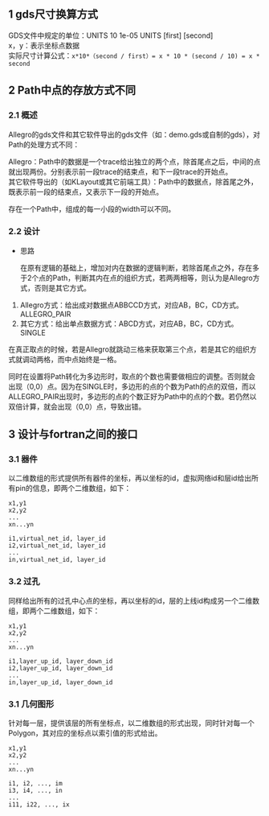 ## 1 gds尺寸换算方式

GDS文件中规定的单位：UNITS 10 1e-05 UNITS [first] [second]  
x，y：表示坐标点数据  
实际尺寸计算公式：`x*10*（second / first）= x * 10 * (second / 10) = x * second`  

## 2 Path中点的存放方式不同

### 2.1 概述 ###
Allegro的gds文件和其它软件导出的gds文件（如：demo.gds或自制的gds），对Path的处理方式不同：

Allegro：Path中的数据是一个trace给出独立的两个点，除首尾点之后，中间的点就出现两份。分别表示前一段trace的结束点，和下一段trace的开始点。  
其它软件导出的（如KLayout或其它前端工具）：Path中的数据点，除首尾之外，既表示前一段的结束点，又表示下一段的开始点。

存在一个Path中，组成的每一小段的width可以不同。

### 2.2 设计 ###


- 思路
   
  在原有逻辑的基础上，增加对内在数据的逻辑判断，若除首尾点之外，存在多于2个点的Path，判断其内在点的组织方式，若两两相等，则认为是Allegro方式，否则是其它方式。

1. Allegro方式：给出成对数据点ABBCCD方式，对应AB，BC，CD方式。ALLEGRO_PAIR
2. 其它方式：给出单点数据方式：ABCD方式，对应AB，BC，CD方式。  SINGLE

 
在真正取点的时候，若是Allegro就跳动三格来获取第三个点，若是其它的组织方式就调动两格，而中点始终是一格。

同时在设置将Path转化为多边形时，取点的个数也需要做相应的调整。否则就会出现（0,0）点。因为在SINGLE时，多边形的点的个数为Path的点的双倍，而以ALLEGRO_PAIR出现时，多边形的点的个数正好为Path中的点的个数。若仍然以双倍计算，就会出现（0,0）点，导致出错。


## 3 设计与fortran之间的接口 ## 

### 3.1 器件 ###

以二维数组的形式提供所有器件的坐标，再以坐标的id，虚拟网络id和层id给出所有pin的信息，即两个二维数组，如下：

`x1,y1`   
`x2,y2`  
`...`  
`xn...yn`


`i1,virtual_net_id, layer_id`  
`i2,virtual_net_id, layer_id`  
`...`  
`in,virtual_net_id, layer_id`  

### 3.2 过孔 ###

同样给出所有的过孔中心点的坐标，再以坐标的id，层的上线id构成另一个二维数组，即两个二维数组，如下：

`x1,y1`   
`x2,y2`  
`...`   
`xn...yn`  


`i1,layer_up_id, layer_down_id`  
`i2,layer_up_id, layer_down_id`  
`...`  
`in,layer_up_id, layer_down_id`  

### 3.1 几何图形 ###

针对每一层，提供该层的所有坐标点，以二维数组的形式出现，同时针对每一个Polygon，其对应的坐标点以索引值的形式给出。

`x1,y1`   
`x2,y2`  
`...`  
`xn...yn`

`i1, i2, ..., im`  
`i3, i4, ..., in`  
`...`  
`i11, i22, ..., ix`  